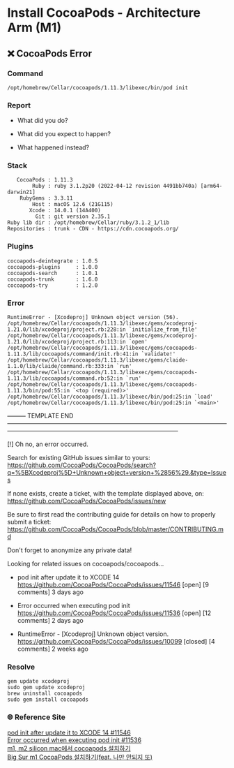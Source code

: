 # Install CocoaPods - Architecture Arm (M1)

## ❌ CocoaPods Error
### Command

```
/opt/homebrew/Cellar/cocoapods/1.11.3/libexec/bin/pod init
```

### Report

* What did you do?

* What did you expect to happen?

* What happened instead?


### Stack

```
   CocoaPods : 1.11.3
        Ruby : ruby 3.1.2p20 (2022-04-12 revision 4491bb740a) [arm64-darwin21]
    RubyGems : 3.3.11
        Host : macOS 12.6 (21G115)
       Xcode : 14.0.1 (14A400)
         Git : git version 2.35.1
Ruby lib dir : /opt/homebrew/Cellar/ruby/3.1.2_1/lib
Repositories : trunk - CDN - https://cdn.cocoapods.org/
```

### Plugins

```
cocoapods-deintegrate : 1.0.5
cocoapods-plugins     : 1.0.0
cocoapods-search      : 1.0.1
cocoapods-trunk       : 1.6.0
cocoapods-try         : 1.2.0
```

### Error

```
RuntimeError - [Xcodeproj] Unknown object version (56).
/opt/homebrew/Cellar/cocoapods/1.11.3/libexec/gems/xcodeproj-1.21.0/lib/xcodeproj/project.rb:228:in `initialize_from_file'
/opt/homebrew/Cellar/cocoapods/1.11.3/libexec/gems/xcodeproj-1.21.0/lib/xcodeproj/project.rb:113:in `open'
/opt/homebrew/Cellar/cocoapods/1.11.3/libexec/gems/cocoapods-1.11.3/lib/cocoapods/command/init.rb:41:in `validate!'
/opt/homebrew/Cellar/cocoapods/1.11.3/libexec/gems/claide-1.1.0/lib/claide/command.rb:333:in `run'
/opt/homebrew/Cellar/cocoapods/1.11.3/libexec/gems/cocoapods-1.11.3/lib/cocoapods/command.rb:52:in `run'
/opt/homebrew/Cellar/cocoapods/1.11.3/libexec/gems/cocoapods-1.11.3/bin/pod:55:in `<top (required)>'
/opt/homebrew/Cellar/cocoapods/1.11.3/libexec/bin/pod:25:in `load'
/opt/homebrew/Cellar/cocoapods/1.11.3/libexec/bin/pod:25:in `<main>'
```

――― TEMPLATE END ――――――――――――――――――――――――――――――――――――――――――――――――――――――――――――――――

[!] Oh no, an error occurred.

Search for existing GitHub issues similar to yours:
https://github.com/CocoaPods/CocoaPods/search?q=%5BXcodeproj%5D+Unknown+object+version+%2856%29.&type=Issues

If none exists, create a ticket, with the template displayed above, on:
https://github.com/CocoaPods/CocoaPods/issues/new

Be sure to first read the contributing guide for details on how to properly submit a ticket:
https://github.com/CocoaPods/CocoaPods/blob/master/CONTRIBUTING.md

Don't forget to anonymize any private data!

Looking for related issues on cocoapods/cocoapods...
 - pod init after update it to XCODE 14
   https://github.com/CocoaPods/CocoaPods/issues/11546 [open] [9 comments]
   3 days ago

 - Error occurred when executing pod init
   https://github.com/CocoaPods/CocoaPods/issues/11536 [open] [12 comments]
   2 days ago

 - RuntimeError - [Xcodeproj] Unknown object version.
   https://github.com/CocoaPods/CocoaPods/issues/10099 [closed] [4 comments]
   2 weeks ago

### Resolve
```
gem update xcodeproj
sudo gem update xcodeproj
brew uninstall cocoapods
sudo gem install cocoapods
```

### 🌐 Reference Site
[pod init after update it to XCODE 14 #11546](https://github.com/CocoaPods/CocoaPods/issues/11546)   
[Error occurred when executing pod init #11536](https://github.com/CocoaPods/CocoaPods/issues/11536)   
[m1, m2 silicon mac에서 cocoapods 설치하기](https://trend21c.tistory.com/m/2253)   
[Big Sur m1 CocoaPods 설치하기(feat. 나만 안되지 또)](https://velog.io/@yoogail/Big-Sur-m1-CocoaPods-%EC%84%A4%EC%B9%98%ED%95%98%EA%B8%B0feat.-%EB%82%98%EB%A7%8C-%EC%95%88%EB%90%98%EC%A7%80-%EB%98%90)   
